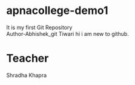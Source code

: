 # apnacollege-demo1
It is my first Git Repository
<br>
Author-Abhishek_git Tiwari
hi 
i am new to github.

# Teacher
Shradha Khapra
